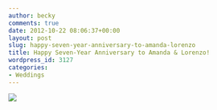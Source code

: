 ```yaml
---
author: becky
comments: true
date: 2012-10-22 08:06:37+00:00
layout: post
slug: happy-seven-year-anniversary-to-amanda-lorenzo
title: Happy Seven-Year Anniversary to Amanda & Lorenzo!
wordpress_id: 3127
categories:
- Weddings
---
```


[![](http://www.beckyjenson.com/wp-content/uploads/2012/03/blog-October05-0001.jpg)](http://www.beckyjenson.com/wp-content/uploads/2012/03/blog-October05-0001.jpg)
